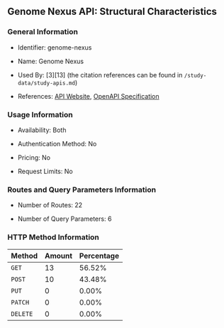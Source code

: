 ## Genome Nexus API: Structural Characteristics

### General Information

- Identifier: genome-nexus

- Name: Genome Nexus

- Used By: [3][13] (the citation references can be found in `/study-data/study-apis.md`)

- References: [API Website](https://docs.genomenexus.org/api), [OpenAPI Specification](https://www.genomenexus.org/swagger-ui.html)

### Usage Information

- Availability: Both

- Authentication Method: No

- Pricing: No

- Request Limits: No

### Routes and Query Parameters Information

- Number of Routes: 22

- Number of Query Parameters: 6

### HTTP Method Information

| Method | Amount | Percentage |
|--------|--------|------------|
| `GET` | 13 | 56.52% |
| `POST` | 10 | 43.48% |
| `PUT` | 0 | 0.00% |
| `PATCH` | 0 | 0.00% |
| `DELETE` | 0 | 0.00% |

